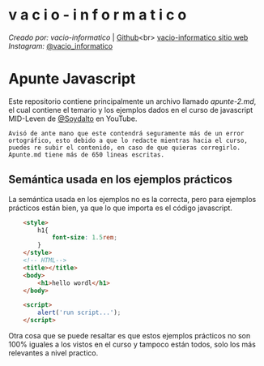 v a c i o - i n f o r m a t i c o
====
*Creado por: vacio-informatico* | [Github]("https://github.com/vacio-informatico/")<br>
[vacio-informatico sitio web]("https://vacio-informatico.github.io/v-i/") <br>
*Instagram:* [@vacio_informatico]("")

# Apunte Javascript

Este repositorio contiene principalmente un archivo llamado *apunte-2.md*, el cual contiene el temario y los ejemplos dados en el curso de javascript MID-Leven de [@Soydalto]("https://www.youtube.com/c/soydalto") en YouTube.

    Avisó de ante mano que este contendrá seguramente más de un error ortográfico, esto debido a que lo redacte mientras hacia el curso, puedes re subir el contenido, en caso de que quieras corregirlo. 
    Apunte.md tiene más de 650 lineas escritas.

## Semántica usada en los ejemplos prácticos

La semántica usada en los ejemplos no es la correcta, pero para ejemplos prácticos están bien, ya que lo que importa es el código javascript.

```html
    <style>
        h1{
            font-size: 1.5rem;
        }
    </style>
    <!-- HTML-->
    <title></title>
    <body>
        <h1>hello wordl</h1>
    </body>

    <script>
        alert('run script...');
    </script>
```

Otra cosa que se puede resaltar es que estos ejemplos prácticos no son 100% iguales a los vistos en el curso y tampoco están todos, solo los más relevantes a nivel practico.

